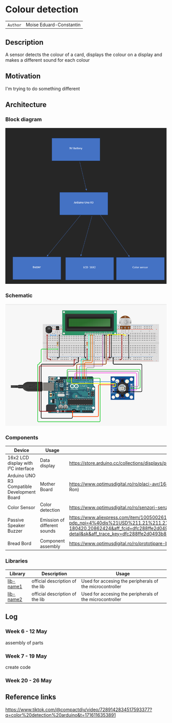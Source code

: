 # Colour detection

| | |
|-|-|
|`Author` | Moise Eduard-Constantin

## Description
A sensor detects the colour of a card, displays the colour on a display and makes a different sound for each colour
## Motivation
I'm trying to do something different
## Architecture

### Block diagram

<!-- Make sure the path to the picture is correct -->
![Block Diagram](<altaimg.png>)

### Schematic

![Schematic](<imagine1.png>)

### Components


<!-- This is just an example, fill in with your actual components -->

| Device | Usage | Price |
|--------|-------|-------|
| 16x2 LCD display with I²C interface | Data display | https://store.arduino.cc/collections/displays/products/16x2-lcd-display-with-i-c-interface (30 Ron) |
| Arduino UNO R3 Compatible Development Board | Mother Board | https://www.optimusdigital.ro/ro/placi-avr/1685-uno-r3-atmega328p-atmega16u2-placa-de-dezvoltare-compatibila-cu-arduino.html?search_query=arduino+uno&results=138 (50 Ron) |
| Color Sensor | Color detection | https://www.optimusdigital.ro/ro/senzori-senzori-optici/111-modul-senzor-de-culoare-tcs230.html (39 Ron) |
| Passive Speaker Buzzer | Emission of different sounds | https://www.aliexpress.com/item/1005002612472936.html?pdp_npi=4%40dis%21USD%211.21%211.21%21%21%211.21%211.21%21%402102ff6f17161159114648199d0bdc%2112000021392062593%21affd%21%21%21&dp=371083-180420.20862424&aff_fcid=dfc288ffe2d0493b8e9c7fcd40fcafb1-1716115912422-01263&aff_fsk&aff_platform=api-new-product-detail&sk&aff_trace_key=dfc288ffe2d0493b8e9c7fcd40fcafb1-1716115912422-01263&terminal_id=b2e4b65e8bd640d1bdd8ba2fa836bccc&afSmartRedirect=y (6.5 ron) | 
| Bread Bord | Component assembly | https://www.optimusdigital.ro/ro/prototipare-breadboard-uri/8-breadboard-830-points.html?search_query=bread+board&results=147 (10 Ron) |

### Libraries

<!-- This is just an example, fill in the table with your actual components -->

| Library | Description | Usage |
|---------|-------------|-------|
| [lib-name1](link-to-lib) | official description of the lib | Used for accesing the peripherals of the microcontroller  |
| [lib-name2](link-to-lib) | official description of the lib | Used for accesing the peripherals of the microcontroller  |

## Log

<!-- write every week your progress here -->

### Week 6 - 12 May
assembly of parts
### Week 7 - 19 May
create code
### Week 20 - 26 May


## Reference links

https://www.tiktok.com/@compactdiy/video/7289142834517593377?q=color%20detection%20arduino&t=1716116353891
